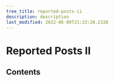 ```yaml
---
tree_title: reported-posts-ii
description: description
last_modified: 2022-06-09T21:23:28.2328
---
```


# Reported Posts II

## Contents

